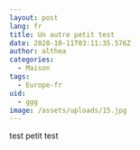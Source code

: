 ```yaml
---
layout: post
lang: fr
title: Un autre petit test
date: 2020-10-11T03:11:35.576Z
author: althea
categories:
  - Maison
tags:
  - Europe-fr
uid:
  - ggg
image: /assets/uploads/15.jpg
---
```

test petit test